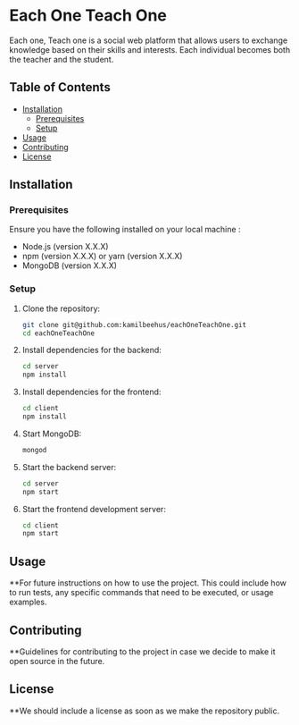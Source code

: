 # Each One Teach One

Each one, Teach one is a social web platform that allows users to exchange knowledge based on their skills and interests. Each individual becomes both the teacher and the student.

## Table of Contents

- [Installation](#installation)
  - [Prerequisites](#prerequisites)
  - [Setup](#setup)
- [Usage](#usage)
- [Contributing](#contributing)
- [License](#license)

## Installation

### Prerequisites

Ensure you have the following installed on your local machine :

- Node.js (version X.X.X)
- npm (version X.X.X) or yarn (version X.X.X)
- MongoDB (version X.X.X)

### Setup

1. Clone the repository:

   ```sh
   git clone git@github.com:kamilbeehus/eachOneTeachOne.git
   cd eachOneTeachOne
   ```

2. Install dependencies for the backend:

   ```sh
   cd server
   npm install
   ```

3. Install dependencies for the frontend:

   ```sh
   cd client
   npm install
   ```

4. Start MongoDB:

   ```sh
   mongod
   ```

5. Start the backend server:

   ```sh
   cd server
   npm start
   ```

6. Start the frontend development server:
   ```sh
   cd client
   npm start
   ```

## Usage

\*\*For future instructions on how to use the project. This could include how to run tests, any specific commands that need to be executed, or usage examples.

## Contributing

\*\*Guidelines for contributing to the project in case we decide to make it open source in the future.

## License

\*\*We should include a license as soon as we make the repository public.
